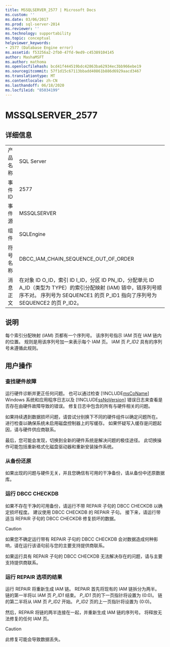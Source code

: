 ```yaml
---
title: MSSQLSERVER_2577 | Microsoft Docs
ms.custom: ''
ms.date: 03/06/2017
ms.prod: sql-server-2014
ms.reviewer: ''
ms.technology: supportability
ms.topic: conceptual
helpviewer_keywords:
- 2577 (Database Engine error)
ms.assetid: f53256a2-2fb0-47fd-9ed9-c45389104145
author: MashaMSFT
ms.author: mathoma
ms.openlocfilehash: bcd41f444519bdc42863ba62934ec3bb966ebe19
ms.sourcegitcommit: 57f1d15c67113bbadd40861b886d6929aacd3467
ms.translationtype: MT
ms.contentlocale: zh-CN
ms.lasthandoff: 06/18/2020
ms.locfileid: "85034199"
---
```

# <a name="mssqlserver_2577"></a>MSSQLSERVER_2577
    
## <a name="details"></a>详细信息  
  
|||  
|-|-|  
|产品名称|SQL Server|  
|事件 ID|2577|  
|事件源|MSSQLSERVER|  
|组件|SQLEngine|  
|符号名称|DBCC_IAM_CHAIN_SEQUENCE_OUT_OF_ORDER|  
|消息正文|在对象 ID O_ID，索引 ID I_ID，分区 ID PN_ID，分配单元 ID A_ID（类型为 TYPE）的索引分配映射 (IAM) 链中，链序列号顺序不对。 序列号为 SEQUENCE1 的页 P_ID1 指向了序列号为 SEQUENCE2 的页 P_ID2。|  
  
## <a name="explanation"></a>说明  
 每个索引分配映射 (IAM) 页都有一个序列号。 该序列号指示 IAM 页在 IAM 链内的位置。 规则是用该序列号加一来表示每个 IAM 页。 IAM 页 *P_ID2* 具有的序列号未遵循此规则。  
  
## <a name="user-action"></a>用户操作  
  
### <a name="look-for-hardware-failure"></a>查找硬件故障  
 运行硬件诊断并更正任何问题。 也可以通过检查 [!INCLUDE[msCoName](../../includes/msconame-md.md)] Windows 系统和应用程序日志以及 [!INCLUDE[ssNoVersion](../../includes/ssnoversion-md.md)] 错误日志来查看是否存在由硬件故障导致的错误。 修复日志中包含的所有与硬件相关的问题。  
  
 如果持续遇到数据损坏问题，请尝试分别换下不同的硬件组件以确定问题所在。 进行检查以确保系统未启用磁盘控制器上的写缓存。 如果怀疑写入缓存是问题起因，请与硬件供应商联系。  
  
 最后，您可能会发现，切换到全新的硬件系统是解决问题的极佳途径。 此切换操作可能包括重新格式化磁盘驱动器和重新安装操作系统。  
  
### <a name="restore-from-backup"></a>从备份还原  
 如果出现的问题与硬件无关，并且您确信有可用的干净备份，请从备份中还原数据库。  
  
### <a name="run-dbcc-checkdb"></a>运行 DBCC CHECKDB  
 如果不存在干净的可用备份，请运行不带 REPAIR 子句的 DBCC CHECKDB 以确定损坏程度。 建议使用 DBCC CHECKDB 的 REPAIR 子句。 接下来，请运行带适当 REPAIR 子句的 DBCC CHECKDB 修复损坏的数据。  
  
> [!CAUTION]  
>  如果您不确定运行带有 REPAIR 子句的 DBCC CHECKDB 会对数据造成何种影响，请在运行该语句前与您的主要支持提供商联系。  
  
 如果运行具有 REPAIR 子句的 DBCC CHECKDB 无法解决存在的问题，请与主要支持提供商联系。  
  
### <a name="results-of-running-repair-options"></a>运行 REPAIR 选项的结果  
 运行 REPAIR 将重新生成 IAM 链。 REPAIR 首先将现有的 IAM 链拆分为两半。 链的第一半将以 IAM 页 *P_ID1* 结束。 *P_ID1* 页的下一页指针将设置为 (0:0)。 链的第二半将从 IAM 页 *P_ID2* 开始。 *P_ID2* 页的上一页指针将设置为 (0:0)。  
  
 然后，REPAIR 将链的两半连接在一起，并重新生成 IAM 链的序列号。 将释放无法修复的任何 IAM 页。  
  
> [!CAUTION]  
>  此修复可能会导致数据丢失。  
  
  
